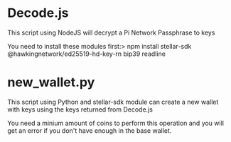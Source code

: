 # Decode.js 

This script using NodeJS will decrypt a Pi Network Passphrase to keys

You need to install these modules first:> 
npm install stellar-sdk @hawkingnetwork/ed25519-hd-key-rn bip39 readline


# new_wallet.py

This script using Python and stellar-sdk module can create a new wallet with keys using the keys returned from Decode.js

You need a minium amount of coins to perform this operation and you will get an error if you don't have enough in the base wallet. 
